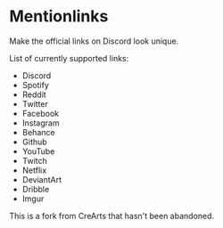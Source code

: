 # Mentionlinks

Make the official links on Discord look unique.

List of currently supported links:

-   Discord
-   Spotify
-   Reddit
-   Twitter
-   Facebook
-   Instagram
-   Behance
-   Github
-   YouTube
-   Twitch
-   Netflix
-   DeviantArt
-   Dribble
-   Imgur

This is a fork from CreArts that hasn't been abandoned.
